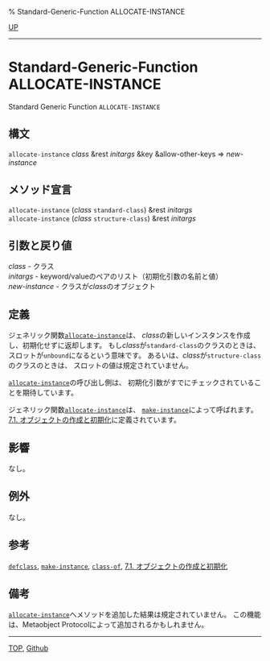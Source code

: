 % Standard-Generic-Function ALLOCATE-INSTANCE

[UP](7.7.html)  

---

# Standard-Generic-Function ALLOCATE-INSTANCE


Standard Generic Function `ALLOCATE-INSTANCE`


## 構文

`allocate-instance` *class* &rest *initargs* &key &allow-other-keys => *new-instance*


## メソッド宣言

`allocate-instance` (*class* `standard-class`) &rest *initargs*  
`allocate-instance` (*class* `structure-class`) &rest *initargs*


## 引数と戻り値

*class* - クラス  
*initargs* - keyword/valueのペアのリスト（初期化引数の名前と値）  
*new-instance* - クラスが*class*のオブジェクト


## 定義

ジェネリック関数[`allocate-instance`](7.7.allocate-instance.html)は、
*class*の新しいインスタンスを作成し、初期化せずに返却します。
もし*class*が`standard-class`のクラスのときは、
スロットが`unbound`になるという意味です。
あるいは、*class*が`structure-class`のクラスのときは、
スロットの値は規定されていません。

[`allocate-instance`](7.7.allocate-instance.html)の呼び出し側は、
初期化引数がすでにチェックされていることを期待しています。

ジェネリック関数[`allocate-instance`](7.7.allocate-instance.html)は、
[`make-instance`](7.7.make-instance.html)によって呼ばれます。
[7.1. オブジェクトの作成と初期化](7.1.html)に定義されています。


## 影響

なし。


## 例外

なし。


## 参考

[`defclass`](7.7.defclass.html),
[`make-instance`](7.7.make-instance.html),
[`class-of`](7.7.class-of.html),
[7.1. オブジェクトの作成と初期化](7.1.html)


## 備考

[`allocate-instance`](7.7.allocate-instance.html)へメソッドを追加した結果は規定されていません。
この機能は、Metaobject Protocolによって追加されるかもしれません。


---
[TOP](index.html),  [Github](https://github.com/nptcl/npt-japanese)

